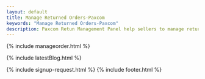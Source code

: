 ```yaml
---
layout: default
title: Manage Returned Orders-Paxcom 
keywords: "Manage Returned Orders-Paxcom"
description: Paxcom Retun Management Panel help sellers to manage returned orders, transfer returned stock to inventory and Raise disputes.
---
```


<div class="clearfix"></div>

<section id="Return-orders-management" class="content-section paddnonetop section-gray">

{% include manageorder.html %}
   
</section>

<div class="clearfix"></div>

{% include latestBlog.html %}
<!--{% include our_clients.html %} --> 
{% include signup-request.html %}
{% include footer.html %}